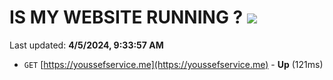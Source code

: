 # IS MY WEBSITE RUNNING ? [![](https://img.shields.io/static/v1?label=Sponsor&message=%E2%9D%A4&logo=GitHub&color=%23fe8e86)](https://github.com/sponsors/<username>)

Last updated: **4/5/2024, 9:33:57 AM**

- `GET` [https://youssefservice.me](https://youssefservice.me) - **Up** (121ms)
